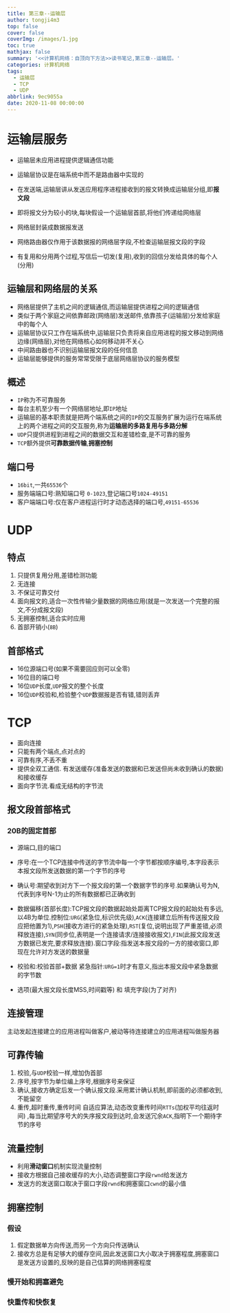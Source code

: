 ```yaml
---
title: 第三章--运输层
author: tongji4m3
top: false
cover: false
coverImg: /images/1.jpg
toc: true
mathjax: false
summary: '<<计算机网络：自顶向下方法>>读书笔记,第三章--运输层。'
categories: 计算机网络
tags:
  - 运输层
  - TCP
  - UDP
abbrlink: 9ec9055a
date: 2020-11-08 00:00:00
---
```


# 运输层服务

+ 运输层未应用进程提供逻辑通信功能

+ 运输层协议是在端系统中而不是路由器中实现的

+ 在发送端,运输层讲从发送应用程序进程接收到的报文转换成运输层分组,即**报文段**

+ 即将报文分为较小的块,每块假设一个运输层首部,将他们传递给网络层

+ 网络层封装成数据报发送

+ 网络路由器仅作用于该数据报的网络层字段,不检查运输层报文段的字段

+ 有复用和分用两个过程,写信后一切发(复用),收到的回信分发给具体的每个人(分用)

	

## 运输层和网络层的关系

+ 网络层提供了主机之间的逻辑通信,而运输层提供进程之间的逻辑通信
+ 类似于两个家庭之间依靠邮政(网络层)发送邮件,依靠孩子(运输层)分发给家庭中的每个人
+ 运输层协议只工作在端系统中,运输层只负责将来自应用进程的报文移动到网络边缘(网络层),对他在网络核心如何移动并不关心
+ 中间路由器也不识别运输层报文段的任何信息
+ 运输层能够提供的服务常常受限于底层网络层协议的服务模型

## 概述

+ `IP`称为不可靠服务
+ 每台主机至少有一个网络层地址,即`IP`地址
+ 运输层的基本职责就是把两个端系统之间的`IP`的交互服务扩展为运行在端系统上的两个进程之间的交互服务,称为**运输层的多路复用与多路分解**
+ `UDP`只提供进程到进程之间的数据交互和差错检查,是不可靠的服务
+ `TCP`额外提供**可靠数据传输**,**拥塞控制**

## 端口号

+ `16bit`,一共`65536`个
+ 服务端端口号:熟知端口号 `0-1023`,登记端口号`1024-49151`
+ 客户端端口号:仅在客户进程运行时才动态选择的端口号,`49151-65536`

# UDP

## 特点

1. 只提供复用分用,差错检测功能
2. 无连接
3. 不保证可靠交付
4. 面向报文的,适合一次性传输少量数据的网络应用(就是一次发送一个完整的报文,不分成报文段)
5. 无拥塞控制,适合实时应用
6. 首部开销小(`8B`)

## 首部格式

+ 16位源端口号(如果不需要回应则可以全零)
+ 16位目的端口号
+ 16位`UDP`长度,`UDP`报文的整个长度
+ 16位`UDP`校验和,检验整个`UDP`数据报是否有错,错则丢弃

# TCP

+ 面向连接
+ 只能有两个端点,点对点的
+ 可靠有序,不丢不重
+ 提供全双工通信. 有发送缓存(准备发送的数据和已发送但尚未收到确认的数据)和接收缓存
+ 面向字节流.看成无结构的字节流

## 报文段首部格式

### 20B的固定首部

+ 源端口,目的端口
+ 序号:在一个TCP连接中传送的字节流中每一个字节都按顺序编号,本字段表示本报文段所发送数据的第一个字节的序号
+ 确认号:期望收到对方下一个报文段的第一个数据字节的序号.如果确认号为N,代表到序号N-1为止的所有数据都已正确收到
+ 数据偏移(首部长度):TCP报文段的数据起始处距离TCP报文段的起始处有多远,以4B为单位.控制位:`URG`(紧急位,标识优先级),`ACK`(连接建立后所有传送报文段应把他置为1),`PSH`(接收方进行的紧急处理),`RST`(复位,说明出现了严重差错,必须释放连接),`SYN`(同步位,表明是一个连接请求/连接接收报文),`FIN`(此报文段发送方数据已发完,要求释放连接).窗口字段:指发送本报文段的一方的接收窗口,即现在允许对方发送的数据量
+ 校验和:校验首部+数据 紧急指针:`URG=1`时才有意义,指出本报文段中紧急数据的字节数

+ 选项(最大报文段长度MSS,时间戳等) 和 填充字段(为了对齐)

## 连接管理

主动发起连接建立的应用进程叫做客户,被动等待连接建立的应用进程叫做服务器

## 可靠传输

1. 校验,与`UDP`校验一样,增加伪首部
2. 序号,按字节为单位编上序号,根据序号来保证
3. 确认,接收方确定后发一个确认报文段.采用累计确认机制,即前面的必须都收到,不能留空
4. 重传,超时重传,重传时间 自适应算法,动态改变重传时间`RTTs`(加权平均往返时间) ,每当比期望序号大的失序报文段到达时,会发送冗余`ACK`,指明下一个期待字节的序号

## 流量控制

+ 利用**滑动窗口**机制实现流量控制
+ 接收方根据自己接收缓存的大小,动态调整窗口字段`rwnd`给发送方
+ 发送方的发送窗口取决于窗口字段`rwnd`和拥塞窗口`cwnd`的最小值

## 拥塞控制

### 假设

1. 假定数据单方向传送,而另一个方向只传送确认
2. 接收方总是有足够大的缓存空间,因此发送窗口大小取决于拥塞程度,拥塞窗口是发送方设置的,反映的是自己估算的网络拥塞程度

### 慢开始和拥塞避免

### 快重传和快恢复







